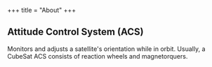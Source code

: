 +++
title = "About"
+++

## Attitude Control System (ACS)

Monitors and adjusts a satellite's orientation while in orbit. Usually, a CubeSat ACS consists of reaction wheels and
magnetorquers.
